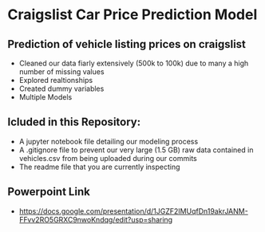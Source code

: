 # Craigslist Car Price Prediction Model
## Prediction of vehicle listing prices on craigslist
- Cleaned our data fiarly extensively (500k to 100k) due to many a high number of missing values
- Explored realtionships
- Created dummy variables
- Multiple Models
## Icluded in this Repository:
- A jupyter notebook file detailing our modeling process
- A .gitignore file to prevent our very large (1.5 GB) raw data contained in vehicles.csv from being uploaded during our commits
- The readme file that you are currently inspecting

## Powerpoint Link
- https://docs.google.com/presentation/d/1JGZF2IMUqfDn19akrJANM-FFvv2RO5GRXC9nwoKndqg/edit?usp=sharing
